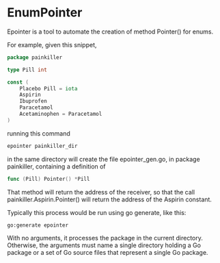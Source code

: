 # EnumPointer

Epointer is a tool to automate the creation of method Pointer() for enums.

For example, given this snippet,

```go
package painkiller

type Pill int

const (
    Placebo Pill = iota
    Aspirin
    Ibuprofen
    Paracetamol
    Acetaminophen = Paracetamol
)
```

running this command

```bash
epointer painkiller_dir
```

in the same directory will create the file epointer_gen.go, in package painkiller,
containing a definition of

```go
func (Pill) Pointer() *Pill
```

That method will return the address of the receiver, so that the call
painkiller.Aspirin.Pointer() will return the address of the Aspirin constant.

Typically this process would be run using go generate, like this:

```bash
go:generate epointer
```

With no arguments, it processes the package in the current directory.
Otherwise, the arguments must name a single directory holding a Go package
or a set of Go source files that represent a single Go package.

